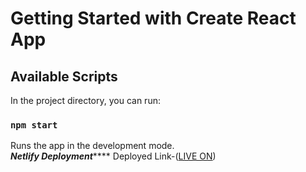 # Getting Started with Create React App

## Available Scripts

In the project directory, you can run:

### `npm start`

Runs the app in the development mode.\
***************Netlify Deployment*******************
Deployed Link-([LIVE ON](https://quizapp-shashank.netlify.app/))


